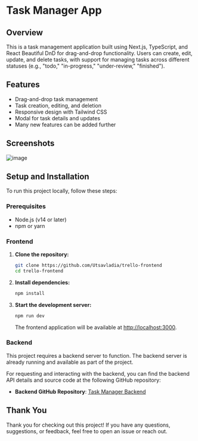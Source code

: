 # Task Manager App

## Overview

This is a task management application built using Next.js, TypeScript, and React Beautiful DnD for drag-and-drop functionality. Users can create, edit, update, and delete tasks, with support for managing tasks across different statuses (e.g., "todo," "in-progress," "under-review," "finished").

## Features

- Drag-and-drop task management
- Task creation, editing, and deletion
- Responsive design with Tailwind CSS
- Modal for task details and updates
- Many new features can be added further

## Screenshots

![image](https://github.com/user-attachments/assets/c860cf8a-3c38-4ffd-979c-b074bd298302)


## Setup and Installation

To run this project locally, follow these steps:

### Prerequisites

- Node.js (v14 or later)
- npm or yarn

### Frontend

1. **Clone the repository:**

    ```bash
    git clone https://github.com/Utsavladia/trello-frontend
    cd trello-frontend
    ```

2. **Install dependencies:**

    ```bash
    npm install
    ```

3. **Start the development server:**

    ```bash
    npm run dev
    ```

   The frontend application will be available at [http://localhost:3000](http://localhost:3000).


### Backend

This project requires a backend server to function. The backend server is already running and available as part of the project.

For requesting and interacting with the backend, you can find the backend API details and source code at the following GitHub repository:
- **Backend GitHub Repository**: [Task Manager Backend](https://github.com/Utsavladia/trello-backend)


## Thank You

Thank you for checking out this project! If you have any questions, suggestions, or feedback, feel free to open an issue or reach out. 


